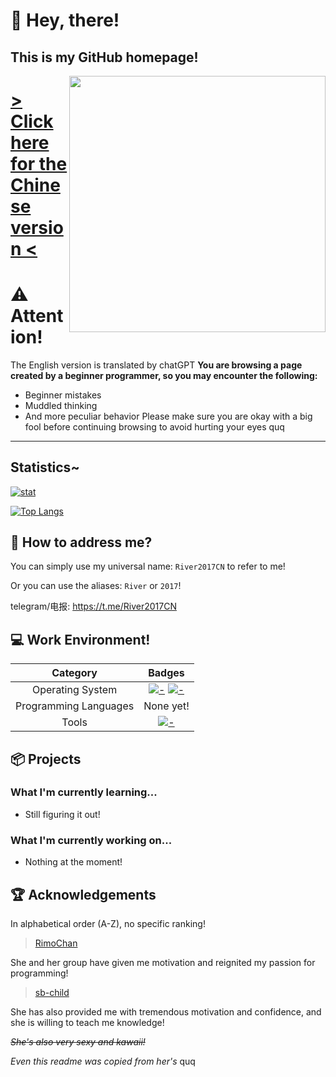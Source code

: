 <div>
  <span>
    <h1>👐 Hey, there! </h1>
    <h2>This is my GitHub homepage!</h2>
  </span>
    <img src="https://avatars.githubusercontent.com/u/78515395?v=4" align='right' width='410px'>
  </a>
</div>

# [> Click here for the Chinese version <](./README.md)

# ⚠️ Attention!
The English version is translated by chatGPT
**You are browsing a page created by a beginner programmer, so you may encounter the following:**
- Beginner mistakes
- Muddled thinking
- And more peculiar behavior
Please make sure you are okay with a big fool before continuing browsing to avoid hurting your eyes quq

---

## Statistics~

[![stat](https://github-readme-stats.vercel.app/api?username=River2017CN&show_icons=true&icon_color=0366d6&theme=dark)]()

[![Top Langs](https://github-readme-stats.vercel.app/api/top-langs/?username=River2017CN&layout=compact&icon_color=0366d6&theme=dark)]()



## 📛 How to address me?

You can simply use my universal name: `River2017CN` to refer to me!

Or you can use the aliases: `River` or `2017`!

telegram/电报: https://t.me/River2017CN



## 💻 Work Environment!
Category | Badges
:---: | :---:
Operating System |[![-](https://img.shields.io/badge/Windows-0078D4?style=flat-square&logo=Windows11&logoColor=white)]() [![-](https://img.shields.io/badge/Android-3DDC84?style=flat-square&logo=Android&logoColor=white)]()
Programming Languages | None yet!
Tools | [![-](https://img.shields.io/badge/VSCode-0066b8?style=flat-square&logo=visualstudiocode&logoColor=white)]()

## 📦 Projects

### What I'm currently learning...

* Still figuring it out!

### What I'm currently working on...

* Nothing at the moment!

## 🏆 Acknowledgements
In alphabetical order (A-Z), no specific ranking!

>[RimoChan](https://github.com/RimoChan)

She and her group have given me motivation and reignited my passion for programming!

>[sb-child](https://github.com/sb-child)

She has also provided me with tremendous motivation and confidence, and she is willing to teach me knowledge!

~~*She's also very sexy and kawaii!*~~

*Even this readme was copied from her's* quq
